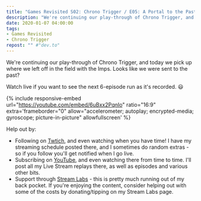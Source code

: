 ```yaml
---
title: "Games Revisited S02: Chrono Trigger / E05: A Portal to the Past"
description: "We're continuing our play-through of Chrono Trigger, and today we pick up where we left off in the field with the Imps. Looks like we were sent to the past?"
date: 2020-01-07 04:00:00
tags:
- Games Revisited
- Chrono Trigger
repost: "" #"dev.to"
---
```


We're continuing our play-through of Chrono Trigger, and today we pick up where we left off in the field with the Imps. Looks like we were sent to the past?

Watch live if you want to see the next 6-episode run as it's recorded. :smiley:
<!--more-->

{% include responsive-embed url="https://youtube.com/embed/6uBxx2PqnIo" ratio="16:9" extra='frameborder="0" allow="accelerometer; autoplay; encrypted-media; gyroscope; picture-in-picture" allowfullscreen' %}

Help out by:
 * Following on [Twtich](https://twitch.tv/AnonJr_Live), and even watching when you have time! I have my streaming schedule posted there, and I sometimes do random extras - so if you follow you'll get notified when I go live.
 * Subscribing on [YouTube](http://www.youtube.com/channel/UCXafqhKHbkSUIrq0LAuu0tw), and even watching there from time to time. I'll post all my Live Stream replays there, as well as episodes and various other bits.
 * Support through [Stream Labs](https://streamlabs.com/anonjr_live) - this is pretty much running out of my back pocket. If you're enjoying the content, consider helping out with some of the costs by donating/tipping on my Stream Labs page.
